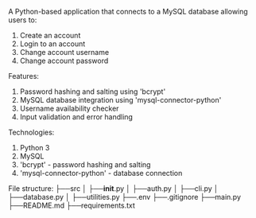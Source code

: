 A Python-based application that connects to a MySQL database allowing users to:
1. Create an account
2. Login to an account
3. Change account username
4. Change account password

Features:
1. Password hashing and salting using 'bcrypt'
2. MySQL database integration using 'mysql-connector-python'
3. Username availability checker
4. Input validation and error handling

Technologies:
1. Python 3
2. MySQL
3. 'bcrypt' - password hashing and salting
4. 'mysql-connector-python' - database connection

File structure:
├──src
│   ├──__init__.py
│   ├──auth.py
│   ├──cli.py
│   ├──database.py
│   ├──utilities.py
├──.env
├──.gitignore
├──main.py
├──README.md
├──requirements.txt